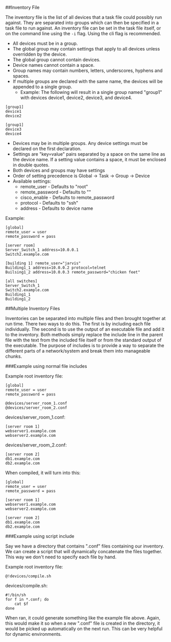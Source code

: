 ##Inventory File

The inventory file is the list of all devices that a task file could possibly run against. They are separated into groups which can then be specified in a task file to run against. An inventory file can be set in the task file itself, or on the command line using the `-i` flag. Using the cli flag is recommended.

- All devices must be in a group.
- The global group may contain settings that apply to all devices unless overridden by the device.
- The global group cannot contain devices.
- Device names cannot contain a space.
- Group names may contain numbers, letters, underscores, hyphens and spaces.
- If multiple groups are declared with the same name, the devices will be appended to a single group.
    - Example: The following will result in a single group named "group1" with devices device1, device2, device3, and device4.
```
[group1]
device1
device2

[group1]
device3
device4
```

- Devices may be in multiple groups. Any device settings must be declared on the first declaration.
- Settings are "key=value" pairs separated by a space on the same line as the device name. If a setting value contains a space, it must be enclosed in double quotes.
- Both devices and groups may have settings
- Order of setting precedence is Global -> Task -> Group -> Device
- Available settings:
    - remote_user - Defaults to "root"
    - remote_password - Defaults to ""
    - cisco_enable - Defaults to remote_password
    - protocol - Defaults to "ssh"
    - address - Defaults to device name

Example:

```
[global]
remote_user = user
remote_password = pass

[server room]
Server_Switch_1 address=10.0.0.1
Switch2.example.com

[building 1] remote_user="jarvis"
Building1_1 address=10.0.0.2 protocol=telnet
Builsing1_2 address=10.0.0.3 remote_password="chicken feet"

[all switches]
Server_Switch_1
Switch2.example.com
Building1_1
Building1_2
```

##Multiple Inventory Files

Inventories can be separated into multiple files and then brought together at run time. There two ways to do this. The first is by including each file individually. The second is to use the output of an executable file and add it to the inventory. Both methods simply replace the include line in the parent file with the text from the included file itself or from the standard output of the executable. The purpose of includes is to provide a way to separate the different parts of a network/system and break them into manageable chunks.


###Example using normal file includes

Example root inventory file:
```
[global]
remote_user = user
remote_password = pass

@devices/server_room_1.conf
@devices/server_room_2.conf
```

devices/server_room_1.conf:
```
[server room 1]
webserver1.example.com
webserver2.example.com
```

devices/server_room_2.conf:
```
[server room 2]
db1.example.com
db2.example.com
```

When compiled, it will turn into this:

```
[global]
remote_user = user
remote_password = pass

[server room 1]
webserver1.example.com
webserver2.example.com

[server room 2]
db1.example.com
db2.example.com
```

###Example using script include

Say we have a directory that contains ".conf" files containing our inventory. We can create a script that will dynamically concatenate the files together. This way we don't need to specify each file by hand.

Example root inventory file:
```
@!devices/compile.sh
```

devices/compile.sh:
```
#!/bin/sh
for f in *.conf; do
    cat $f
done
```

When ran, it could generate something like the example file above. Again, this would make it so when a new ".conf" file is created in the directory, it would be picked up automatically on the next run. This can be very helpful for dynamic environments.
